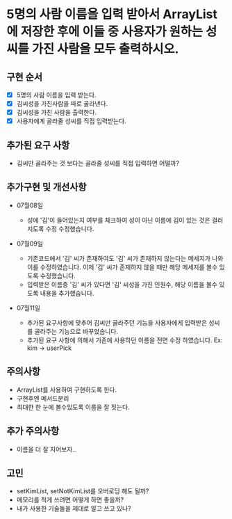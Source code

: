 # 5명의 사람 이름을 입력 받아서 ArrayList에 저장한 후에 이들 중 사용자가 원하는 성씨를 가진 사람을 모두 출력하시오.

## 구현 순서
- [x] 5명의 사람 이름을 입력 받는다.
- [x] 김씨성을 가진사람을 따로 골라낸다.
- [x] 김씨성을 가진 사람을 출력한다.
- [x] 사용자에게 골라줄 성씨를 직접 입력받는다.

## 추가된 요구 사항
- 김씨만 골라주는 것 보다는 골라줄 성씨를 직접 입력하면 어떨까?

## 추가구현 및 개선사항
- 07월08일
  - 성에 '김'이 들어있는지 여부를 체크하여 성이 아닌 이름에 김이 있는 것은 걸러지도록
    수정 수정했습니다.

- 07월09일
  - 기존코드에서 '김' 씨가 존재하여도 '김' 씨가 존재하지 않는다는 메세지가 나와 이를 수정하였습니다.
    이제 '김' 씨가 존재하지 않을 때만 해당 메세지를 볼수 있도록 수정했습니다.
  - 입력받은 이름중 '김' 씨가 있다면 '김' 씨성을 가진 인원수, 해당 이름을 볼수 있도록 내용을 추가했습니다.

- 07월11일
  - 추가된 요구사항에 맞추어 김씨만 골라주던 기능을 사용자에게 입력받은 성씨를 골라주는 기능으로 바꾸었습니다.
  - 추가된 요구 사항에 의해서 기존에 사용하던 이름을 전면 수정 하였습니다. Ex: kim -> userPick

## 주의사항
- ArrayList를 사용하여 구현하도록 한다.
- 구현후엔 메서드분리
- 최대한 한 눈에 볼수있도록 이름을 잘 짓는다.

## 추가 주의사항
- 이름을 더 잘 지어보자..

## 고민
- setKimList, setNotKimList를 오버로딩 해도 될까?
- 메모리를 적게 쓰려면 어떻게 하면 좋을까?
- 내가 사용한 기술들을 제대로 알고 쓰고 있나?
